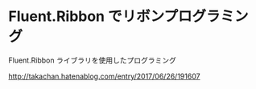 # Fluent.Ribbon でリボンプログラミング

Fluent.Ribbon ライブラリを使用したプログラミング

http://takachan.hatenablog.com/entry/2017/06/26/191607

